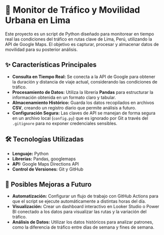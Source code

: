 # 🚗 Monitor de Tráfico y Movilidad Urbana en Lima

Este proyecto es un script de Python diseñado para monitorear en tiempo real las condiciones del tráfico en rutas clave de Lima, Perú, utilizando la API de Google Maps. El objetivo es capturar, procesar y almacenar datos de movilidad para su posterior análisis.

## ✨ Características Principales

* **Consulta en Tiempo Real:** Se conecta a la API de Google para obtener la duración y distancia de viaje actual, considerando las condiciones de tráfico.
* **Procesamiento de Datos:** Utiliza la librería **Pandas** para estructurar la información obtenida en un formato claro y tabular.
* **Almacenamiento Histórico:** Guarda los datos recopilados en archivos **CSV**, creando un registro diario que permite análisis a futuro.
* **Configuración Segura:** Las claves de API se manejan de forma segura en un archivo local (`config.py`) que es ignorado por Git a través del `.gitignore` para no exponer credenciales sensibles.

## 🛠️ Tecnologías Utilizadas

* **Lenguaje:** Python
* **Librerías:** Pandas, googlemaps
* **API:** Google Maps Directions API
* **Control de Versiones:** Git y GitHub

## 🚀 Posibles Mejoras a Futuro

* **Automatización:** Configurar un flujo de trabajo con GitHub Actions para que el script se ejecute automáticamente a distintas horas del día.
* **Visualización:** Crear un dashboard interactivo en Looker Studio o Power BI conectado a los datos para visualizar las rutas y la variación del tráfico.
* **Análisis de Datos:** Utilizar los datos históricos para analizar patrones, como la diferencia de tráfico entre días de semana y fines de semana.